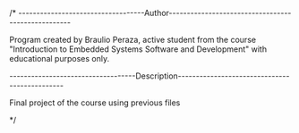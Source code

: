 /*
-----------------------------------Author---------------------------------------------------

Program created by Braulio Peraza, active student from the course "Introduction to Embedded Systems Software and Development" with educational purposes only.



-----------------------------------Description----------------------------------------------

Final project of the course using previous files

*/

